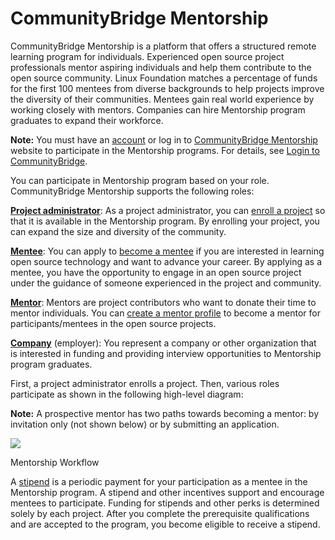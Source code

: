 # CommunityBridge Mentorship

CommunityBridge Mentorship is a platform that offers a structured remote learning program for individuals. Experienced open source project professionals mentor aspiring individuals and help them contribute to the open source community. Linux Foundation matches a percentage of funds for the first 100 mentees from diverse backgrounds to help projects improve the diversity of their communities. Mentees gain real world experience by working closely with mentors. Companies can hire Mentorship program graduates to expand their workforce.

**Note:** You must have an [account](../communitybridge-account/create-a-linux-foundation-account.md) or log in to [CommunityBridge Mentorship](https://people.communitybridge.org/) website to participate in the Mentorship programs. For details, see [Login to CommunityBridge](../communitybridge-account/login-to-communitybridge.md).

You can participate in Mentorship program based on your role. CommunityBridge Mentorship supports the following roles:

​[**Project administrator**](administrators/): As a project administrator, you can [enroll a project](administrators/enroll-your-project.md) so that it is available in the Mentorship program. By enrolling your project, you can expand the size and diversity of the community.

​[**Mentee**](mentees/): You can apply to [become a mentee](mentees/become-a-mentee.md) if you are interested in learning open source technology and want to advance your career. By applying as a mentee, you have the opportunity to engage in an open source project under the guidance of someone experienced in the project and community.

​[**Mentor**](mentors/): Mentors are project contributors who want to donate their time to mentor individuals. You can [create a mentor profile](mentors/become-a-mentor/create-a-mentor-profile.md) to become a mentor for participants/mentees in the open source projects.

​[**Company**](companies.md) \(employer\): You represent a company or other organization that is interested in funding and providing interview opportunities to Mentorship program graduates.

First, a project administrator enrolls a project. Then, various roles participate as shown in the following high-level diagram:

**Note:** A prospective mentor has two paths towards becoming a mentor: by invitation only \(not shown below\) or by submitting an application.

![](https://gblobscdn.gitbook.com/assets%2F-M2DCN9UgoRgMEkgnLyP%2F-M2NjwWHAjKIXQt5_BQs%2F-M2NsDLW3mJmenZ7xnRo%2Fhow%20does%20mentorship%20work.png?alt=media&token=e4146142-b90f-4d69-976b-91bae5e08097)

Mentorship Workflow

A [stipend](mentee-stipends.md) is a periodic payment for your participation as a mentee in the Mentorship program. A stipend and other incentives support and encourage mentees to participate. Funding for stipends and other perks is determined solely by each project. After you complete the prerequisite qualifications and are accepted to the program, you become eligible to receive a stipend.

